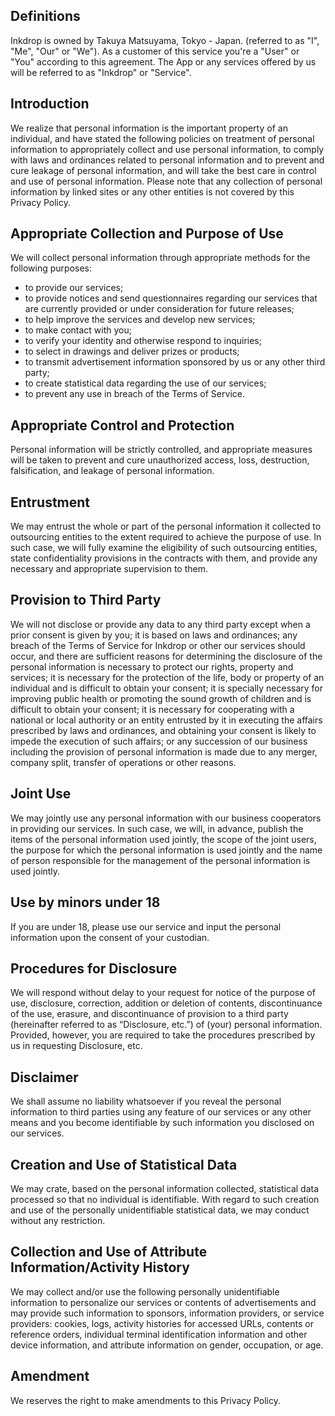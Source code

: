 ## Definitions

Inkdrop is owned by Takuya Matsuyama, Tokyo - Japan. (referred to as "I", "Me", "Our" or "We").
As a customer of this service you're a "User" or "You" according to this agreement.
The App or any services offered by us will be referred to as "Inkdrop" or "Service".

## Introduction

We realize that personal information is the important property of an individual, and have stated the following policies on treatment of personal information to appropriately collect and use personal information, to comply with laws and ordinances related to personal information and to prevent and cure leakage of personal information, and will take the best care in control and use of personal information. 
Please note that any collection of personal information by linked sites or any other entities is not covered by this Privacy Policy.

## Appropriate Collection and Purpose of Use

We will collect personal information through appropriate methods for the following purposes:

 * to provide our services;
 * to provide notices and send questionnaires regarding our services that are currently provided or under consideration for future releases;
 * to help improve the services and develop new services;
 * to make contact with you;
 * to verify your identity and otherwise respond to inquiries;
 * to select in drawings and deliver prizes or products;
 * to transmit advertisement information sponsored by us or any other third party;
 * to create statistical data regarding the use of our services;
 * to prevent any use in breach of the Terms of Service.
 
## Appropriate Control and Protection

Personal information will be strictly controlled, and appropriate measures will be taken to prevent and cure unauthorized access, loss, destruction, falsification, and leakage of personal information.


## Entrustment

We may entrust the whole or part of the personal information it collected to outsourcing entities to the extent required to achieve the purpose of use. In such case, we will fully examine the eligibility of such outsourcing entities, state confidentiality provisions in the contracts with them, and provide any necessary and appropriate supervision to them.

## Provision to Third Party

We will not disclose or provide any data to any third party except when a prior consent is given by you;
it is based on laws and ordinances;
any breach of the Terms of Service for Inkdrop or other our services should occur, and there are sufficient reasons for determining the disclosure of the personal information is necessary to protect our rights, property and services;
it is necessary for the protection of the life, body or property of an individual and is difficult to obtain your consent;
it is specially necessary for improving public health or promoting the sound growth of children and is difficult to obtain your consent;
it is necessary for cooperating with a national or local authority or an entity entrusted by it in executing the affairs prescribed by laws and ordinances, and obtaining your consent is likely to impede the execution of such affairs; or
any succession of our business including the provision of personal information is made due to any merger, company split, transfer of operations or other reasons.

## Joint Use

We may jointly use any personal information with our business cooperators in providing our services.
In such case, we will, in advance, publish the items of the personal information used jointly, the scope of the joint users, the purpose for which the personal information is used jointly and the name of person responsible for the management of the personal information is used jointly.

## Use by minors under 18

If you are under 18, please use our service and input the personal information upon the consent of your custodian.

## Procedures for Disclosure

We will respond without delay to your request for notice of the purpose of use, disclosure, correction, addition or deletion of contents, discontinuance of the use, erasure, and discontinuance of provision to a third party (hereinafter referred to as “Disclosure, etc.”) of (your) personal information.
Provided, however, you are required to take the procedures prescribed by us in requesting Disclosure, etc.

## Disclaimer

We shall assume no liability whatsoever if you reveal the personal information to third parties using any feature of our services or any other means and you become identifiable by such information you disclosed on our services.

## Creation and Use of Statistical Data

We may crate, based on the personal information collected, statistical data processed so that no individual is identifiable.
With regard to such creation and use of the personally unidentifiable statistical data, we may conduct without any restriction.

## Collection and Use of Attribute Information/Activity History

We may collect and/or use the following personally unidentifiable information to personalize our services or contents of advertisements and may provide such information to sponsors, information providers, or service providers: cookies, logs, activity histories for accessed URLs, contents or reference orders, individual terminal identification information and other device information, and attribute information on gender, occupation, or age.

## Amendment

We reserves the right to make amendments to this Privacy Policy.

